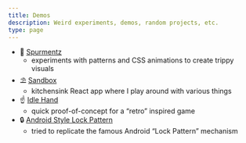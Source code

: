 ```yaml
---
title: Demos
description: Weird experiments, demos, random projects, etc.
type: page
---
```


- 💊 [Spurmentz](http://fredmercy.com/demos/spurmentz)
	- experiments with patterns and CSS animations to create trippy visuals
- ⛱ [Sandbox](http://sandbox.fredmercy.com)
  - kitchensink React app where I play around with various things
- ☝ [Idle Hand](http://fredmercy.com/demos/idle-hand)
  - quick proof-of-concept for a “retro” inspired game
- 🔒 [Android Style Lock Pattern](http://fredmercy.com/demos/dot-password)
  - tried to replicate the famous Android “Lock Pattern” mechanism
